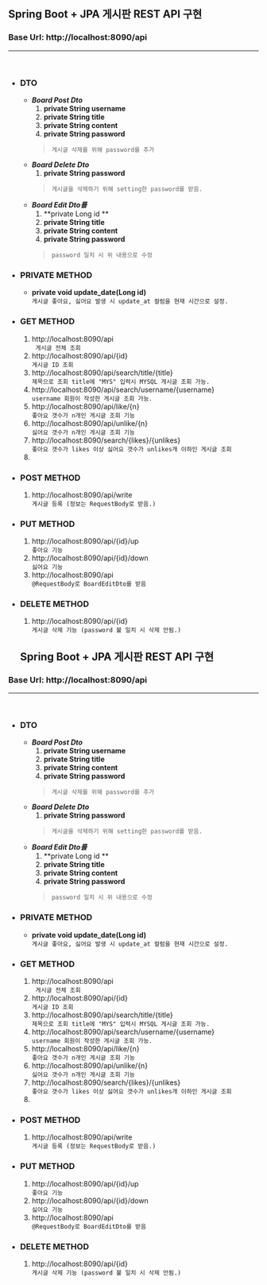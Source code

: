 ## Spring Boot + JPA 게시판 REST API 구현 

### Base Url: http://localhost:8090/api

<hr/> <br/>


+ ### DTO
  - _**Board Post Dto**_ 
    1. **private String username**
    2. **private String title**
    3. **private String content**
    4. **private String password**    
    >  `게시글 삭제를 위해 password를 추가`
  - _**Board Delete Dto**_
    1. **private String password**
    > `게시글을 삭제하기 위해 setting한 password를 받음.`
  - _**Board Edit Dto를**_
    1. **private Long id **
    2. **private String title**
    3. **private String content**
    4. **private String password**
    > `password 일치 시 위 내용으로 수정`

+ ### PRIVATE METHOD
   + **private void update_date(Long id)**  <br/>
   `게시글 좋아요, 싫어요 발생 시 update_at 컬럼을 현재 시간으로 설정.`
+ ### GET METHOD
   1. http://localhost:8090/api <br/>
    ` 게시글 전체 조회`
   2. http://localhost:8090/api/{id} <br/>
     `게시글 ID 조회`
   3. http://localhost:8090/api/search/title/{title}  <br/>
     `제목으로 조회 title에 "MYS" 입력시 MYSQL 게시글 조회 가능.`
   4. http://localhost:8090/api/search/username/{username}  <br/>
      `username 회원이 작성한 게시글 조회 가능.`
   5. http://localhost:8090/api/like/{n}  <br/>
      `좋아요 갯수가 n개인 게시글 조회 기능`
   6. http://localhost:8090/api/unlike/{n}  <br/>
      `싫어요 갯수가 n개인 게시글 조회 기능`
   7. http://localhost:8090/search/{likes}/{unlikes}  <br/>
      `좋아요 갯수가 likes 이상 싫어요 갯수가 unlikes개 이하인 게시글 조회 `
   8. 
+ ### POST METHOD
   1. http://localhost:8090/api/write <br/>
      `게시글 등록 (정보는 RequestBody로 받음.)`

+ ### PUT METHOD
   1. http://localhost:8090/api/{id}/up <br/>
      `좋아요 기능`
   2. http://localhost:8090/api/{id}/down <br/>
      `싫어요 기능`
   3. http://localhost:8090/api  <br/>
      `@RequestBody로 BoardEditDto를 받음`


+ ### DELETE METHOD
   1. http://localhost:8090/api/{id} <br/>
      `게시글 삭제 기능 (password 불 일치 시 삭제 안됨.)`
  ## Spring Boot + JPA 게시판 REST API 구현 

### Base Url: http://localhost:8090/api

<hr/> <br/>


+ ### DTO
  - _**Board Post Dto**_ 
    1. **private String username**
    2. **private String title**
    3. **private String content**
    4. **private String password**    
    >  `게시글 삭제를 위해 password를 추가`
  - _**Board Delete Dto**_
    1. **private String password**
    > `게시글을 삭제하기 위해 setting한 password를 받음.`
  - _**Board Edit Dto를**_
    1. **private Long id **
    2. **private String title**
    3. **private String content**
    4. **private String password**
    > `password 일치 시 위 내용으로 수정`

+ ### PRIVATE METHOD
   + **private void update_date(Long id)**  <br/>
   `게시글 좋아요, 싫어요 발생 시 update_at 컬럼을 현재 시간으로 설정.`
+ ### GET METHOD
   1. http://localhost:8090/api <br/>
    ` 게시글 전체 조회`
   2. http://localhost:8090/api/{id} <br/>
     `게시글 ID 조회`
   3. http://localhost:8090/api/search/title/{title}  <br/>
     `제목으로 조회 title에 "MYS" 입력시 MYSQL 게시글 조회 가능.`
   4. http://localhost:8090/api/search/username/{username}  <br/>
      `username 회원이 작성한 게시글 조회 가능.`
   5. http://localhost:8090/api/like/{n}  <br/>
      `좋아요 갯수가 n개인 게시글 조회 기능`
   6. http://localhost:8090/api/unlike/{n}  <br/>
      `싫어요 갯수가 n개인 게시글 조회 기능`
   7. http://localhost:8090/search/{likes}/{unlikes}  <br/>
      `좋아요 갯수가 likes 이상 싫어요 갯수가 unlikes개 이하인 게시글 조회 `
   8. 
+ ### POST METHOD
   1. http://localhost:8090/api/write <br/>
      `게시글 등록 (정보는 RequestBody로 받음.)`

+ ### PUT METHOD
   1. http://localhost:8090/api/{id}/up <br/>
      `좋아요 기능`
   2. http://localhost:8090/api/{id}/down <br/>
      `싫어요 기능`
   3. http://localhost:8090/api  <br/>
      `@RequestBody로 BoardEditDto를 받음`


+ ### DELETE METHOD
   1. http://localhost:8090/api/{id} <br/>
      `게시글 삭제 기능 (password 불 일치 시 삭제 안됨.)`
  

